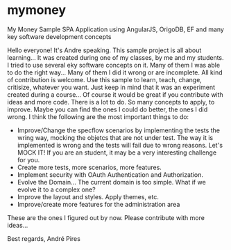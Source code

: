 # mymoney
My Money Sample SPA Application using AngularJS, OrigoDB, EF and many key software development concepts

Hello everyone!
It's Andre speaking.
This sample project is all about learning...
It was created during one of my classes, by me and my students.
I tried to use several eky software concepts on it. Many of them I was able to do the right way... Many of them I did it wrong or
are incomplete.
All kind of contribution is welcome. 
Use this sample to learn, teach, change, critisize, whatever you want.
Just keep in mind that it was an experiment created during a course...
Of course it would be great if you contribute with ideas and more code.
There is a lot to do. So many concepts to apply, to improve.
Maybe you can find the ones I could do better, the ones I did wrong.
I think the following are the most important things to do:

- Improve/Change the specflow scenarios by implementing the tests the wring way, mocking the objetcs that are not under test.
The way it is implemented is wrong and the tests will fail due to wrong reasons. Let's MOCK IT!
If you are an student, it may be a very interesting challenge for you.
- Create more tests, more scenarios, more features.
- Implement security with OAuth Authentication and Authorization.
- Evolve the Domain... The current domain is too simple. What if we evolve it to a complex one?
- Improve the layout and styles. Apply themes, etc.
- Improve/create more features for the administration area

These are the ones I figured out by now. Please contribute with more ideas...

Best regards,
André Pires

